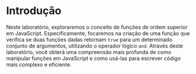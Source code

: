 # Introdução

Neste laboratório, exploraremos o conceito de funções de ordem superior em JavaScript. Especificamente, focaremos na criação de uma função que verifica se duas funções dadas retornam `true` para um determinado conjunto de argumentos, utilizando o operador lógico `and`. Através deste laboratório, você obterá uma compreensão mais profunda de como manipular funções em JavaScript e como usá-las para escrever código mais complexo e eficiente.
